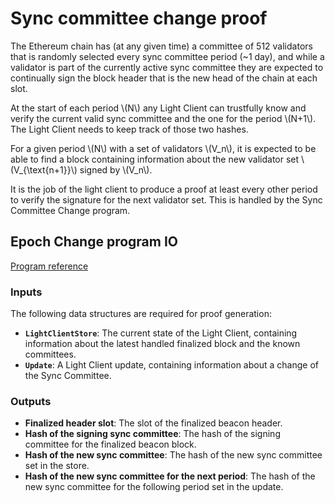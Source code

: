 # Sync committee change proof

The Ethereum chain has (at any given time)  a committee of 512 validators that
is randomly selected every sync committee period (~1 day), and while a validator
is part of the currently active sync committee they are expected to continually
sign the block header that is the new head of the chain at each slot.

At the start of each period \\(N\\)  any Light Client can trustfully know and verify
the current valid sync committee and the one for the period \\(N+1\\). The Light Client
needs to keep track of those two hashes.

For a given period \\(N\\) with a set of validators \\(V_n\\), it is expected to be able to
find a block containing information about the new validator set \\(V_{\text{n+1}}\\) signed by
\\(V_n\\).

It is the job of the light client to produce a proof at least every other period to
verify the signature for the next validator set. This is handled by the Sync
Committee Change program.

## Epoch Change program IO

[Program reference](https://github.com/lurk-lab/zk-light-clients/blob/dev/ethereum/programs/committee-change/src/main.rs)

### Inputs

The following data structures are required for proof generation:

- **`LightClientStore`**: The current state of the Light Client, containing information about the latest handled finalized block and the known committees.
- **`Update`**: A Light Client update, containing information about a change of the Sync Committee.

### Outputs

- **Finalized header slot**: The slot of the finalized beacon header.
- **Hash of the signing sync committee**: The hash of the signing committee for the finalized beacon block.
- **Hash of the new sync committee**: The hash of the new sync committee set in the store.
- **Hash of the new sync committee for the next period**: The hash of the new sync committee for the following period set in the update.